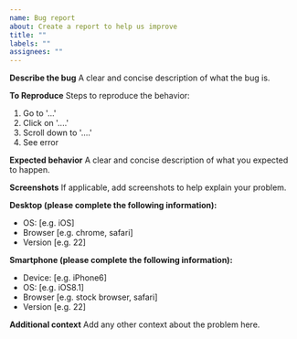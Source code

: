 ```yaml
---
name: Bug report
about: Create a report to help us improve
title: ""
labels: ""
assignees: ""
---
```


<!--
IMPORTANT:
If you've spotted an issue with Gyrinx content (e.g. a missing fighter, incorrect costs or stats), please
report it via our Discord server in the #📖-content-issues channel: https://discord.com/channels/1337524316987985963/1337526710911897651
-->

**Describe the bug**
A clear and concise description of what the bug is.

**To Reproduce**
Steps to reproduce the behavior:

1. Go to '...'
2. Click on '....'
3. Scroll down to '....'
4. See error

**Expected behavior**
A clear and concise description of what you expected to happen.

**Screenshots**
If applicable, add screenshots to help explain your problem.

**Desktop (please complete the following information):**

- OS: [e.g. iOS]
- Browser [e.g. chrome, safari]
- Version [e.g. 22]

**Smartphone (please complete the following information):**

- Device: [e.g. iPhone6]
- OS: [e.g. iOS8.1]
- Browser [e.g. stock browser, safari]
- Version [e.g. 22]

**Additional context**
Add any other context about the problem here.

